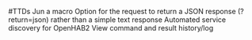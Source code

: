 #TTDs
    Jun a macro
    Option for the request to return a JSON response (?return=json) rather than a simple text response
    Automated service discovery for OpenHAB2
    View command and result history/log
  
